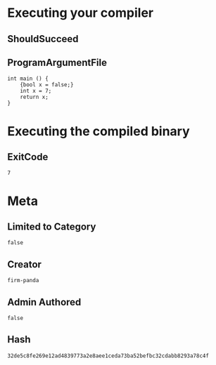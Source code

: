 # Executing your compiler

## ShouldSucceed

## ProgramArgumentFile

```
int main () {
    {bool x = false;}
    int x = 7;
    return x;
}
```

# Executing the compiled binary

## ExitCode

```
7
```

# Meta

## Limited to Category

```
false
```

## Creator

```
firm-panda
```

## Admin Authored

```
false
```

## Hash

```
32de5c8fe269e12ad4839773a2e8aee1ceda73ba52befbc32cdabb8293a78c4f
```
